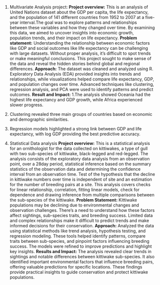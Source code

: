 1. Multivariate Analysis project:
**Project overview:** This is an analysis of United Nations dataset about the GDP per capita, the life expectancy, and the population of 141 different countries from 1952 to 2007 at a five-year interval.The goal was to explore patterns and relationships between these variables and how they changed over time. By examining this data, we aimed to uncover insights into economic growth, population trends, and their impact on life expectancy.
**Problem statement:**
Understanding the relationship between economic factors like GDP and social outcomes like life expectancy can be challenging with large datasets. Without proper analysis, it’s difficult to spot trends or make meaningful conclusions. This project sought to make sense of the data and reveal the hidden stories behind global and regional differences.
**Approach:** The dataset was cleaned and analyzed using R. Exploratory Data Analysis (EDA) provided insights into trends and relationships, while visualizations helped compare life expectancy, GDP, and population changes over time. Advanced techniques like clustering, regression analysis, and PCA were used to identify patterns and predict outcomes.
**Result and Impact:**
1.The analysis showed Oceania had the highest life expectancy and GDP growth, while Africa experienced slower progress.
2. Clustering revealed three main groups of countries based on economic and demographic similarities.
3. Regression models highlighted a strong link between GDP and life expectancy, with log GDP providing the best predictive accuracy.

2. Statistical Data analysis
**Project overview:** This is a statistical analysis for an ornithologist for the data collected on kittiwakes, a type of gull with two sub-species of kittiwake, black-legged and red-legged. The analysis consists of the exploratory data analysis from an observation point, over a 28day period, statistical inference based on the summary statistics of the observation data and determining the confidence interval from an observation time. Test of the hypothesis that the decline in kittiwake numbers over time is independent of site and an estimation for the number of breeding pairs at a site. This analysis covers checks for linear relationship, correlation, fitting linear models, check for dependence and drawing inference from multiple comparisons between the sub-species of the kittiwake.
**Problem Statement:**
Kittiwake populations may be declining due to environmental changes and observation challenges. There’s a need to understand how these factors affect sightings, sub-species traits, and breeding success. Limited data and complex relationships make it difficult to predict trends and make informed decisions for their conservation.
**Approach:**
Analyzed the data using statistical methods like trend analysis, hypothesis testing, and regression modeling. These tools helped identify patterns, compare traits between sub-species, and pinpoint factors influencing breeding success. The models were refined to improve predictions and highlight key insights.
**Results and Impact:**
The analysis revealed clear trends in sightings and notable differences between kittiwake sub-species. It also identified important environmental factors that influence breeding pairs, offering valuable predictions for specific locations. These findings provide practical insights to guide conservation and protect kittiwake populations.

